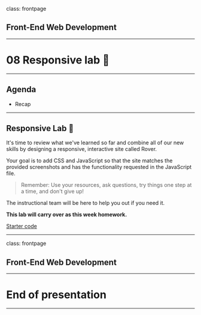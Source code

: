 class: frontpage

<div>
  <h2>Front-End Web Development</h2>
  <hr/>
  <h1>08 Responsive <wbr/>lab &#x1F9EA;</h1>
</div>

---

## Agenda

- Recap

---

## Responsive Lab &#x1F9EA;

It's time to review what we've learned so far and combine all of our new skills by designing a responsive, interactive site called Rover.

Your goal is to add CSS and JavaScript so that the site matches the provided screenshots and has the functionality requested in the JavaScript file.

> Remember: Use your resources, ask questions, try things one step at a time, and don't give up!

The instructional team will be here to help you out if you need it.

**This lab will carry over as this week homework.**

<a href="https://github.com/pataruco/fewd/raw/master/labs/responsive-lab/responsive-lab-starter-code.zip" class="download-link">Starter code</a>

---

class: frontpage

<div>
  <h2>Front-End Web Development</h2>
  <hr/>
  <h1>End of presentation</h1>
</div>

---
